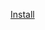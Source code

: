 [Install](https://raw.githubusercontent.com/DarkInteger/AniworlsGrayJayPlugin/refs/heads/main/index.html)

